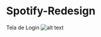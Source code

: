 # Spotify-Redesign
Tela de Login
![alt text](https://cdn.discordapp.com/attachments/771766413563002920/936424982479786064/127.0.0.1_5500_index.html_usernameLoginviniragazzzipasswordLogin21509399.png)

